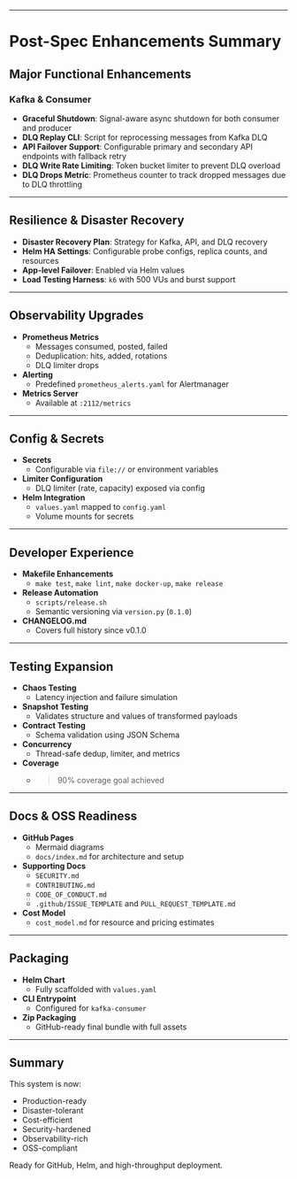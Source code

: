 

---

# Post-Spec Enhancements Summary

## Major Functional Enhancements

### Kafka & Consumer
- **Graceful Shutdown**: Signal-aware async shutdown for both consumer and producer
- **DLQ Replay CLI**: Script for reprocessing messages from Kafka DLQ
- **API Failover Support**: Configurable primary and secondary API endpoints with fallback retry
- **DLQ Write Rate Limiting**: Token bucket limiter to prevent DLQ overload
- **DLQ Drops Metric**: Prometheus counter to track dropped messages due to DLQ throttling

---

## Resilience & Disaster Recovery
- **Disaster Recovery Plan**: Strategy for Kafka, API, and DLQ recovery
- **Helm HA Settings**: Configurable probe configs, replica counts, and resources
- **App-level Failover**: Enabled via Helm values
- **Load Testing Harness**: `k6` with 500 VUs and burst support

---

## Observability Upgrades
- **Prometheus Metrics**
  - Messages consumed, posted, failed
  - Deduplication: hits, added, rotations
  - DLQ limiter drops
- **Alerting**
  - Predefined `prometheus_alerts.yaml` for Alertmanager
- **Metrics Server**
  - Available at `:2112/metrics`

---

## Config & Secrets
- **Secrets**
  - Configurable via `file://` or environment variables
- **Limiter Configuration**
  - DLQ limiter (rate, capacity) exposed via config
- **Helm Integration**
  - `values.yaml` mapped to `config.yaml`
  - Volume mounts for secrets

---

## Developer Experience
- **Makefile Enhancements**
  - `make test`, `make lint`, `make docker-up`, `make release`
- **Release Automation**
  - `scripts/release.sh`
  - Semantic versioning via `version.py` (`0.1.0`)
- **CHANGELOG.md**
  - Covers full history since v0.1.0

---

## Testing Expansion
- **Chaos Testing**
  - Latency injection and failure simulation
- **Snapshot Testing**
  - Validates structure and values of transformed payloads
- **Contract Testing**
  - Schema validation using JSON Schema
- **Concurrency**
  - Thread-safe dedup, limiter, and metrics
- **Coverage**
  - >90% coverage goal achieved

---

## Docs & OSS Readiness
- **GitHub Pages**
  - Mermaid diagrams
  - `docs/index.md` for architecture and setup
- **Supporting Docs**
  - `SECURITY.md`
  - `CONTRIBUTING.md`
  - `CODE_OF_CONDUCT.md`
  - `.github/ISSUE_TEMPLATE` and `PULL_REQUEST_TEMPLATE.md`
- **Cost Model**
  - `cost_model.md` for resource and pricing estimates

---

## Packaging
- **Helm Chart**
  - Fully scaffolded with `values.yaml`
- **CLI Entrypoint**
  - Configured for `kafka-consumer`
- **Zip Packaging**
  - GitHub-ready final bundle with full assets

---

## Summary

This system is now:
- Production-ready
- Disaster-tolerant
- Cost-efficient
- Security-hardened
- Observability-rich
- OSS-compliant

Ready for GitHub, Helm, and high-throughput deployment.

